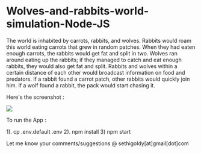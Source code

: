 # Wolves-and-rabbits-world-simulation-Node-JS
The world is inhabited by carrots, rabbits, and wolves. Rabbits would roam this world eating carrots that grew in random patches. When they had eaten enough carrots, the rabbits would get fat and split in two. Wolves ran around eating up the rabbits; if they managed to catch and eat enough rabbits, they would also get fat and split. Rabbits and wolves within a certain distance of each other would broadcast information on food and predators. If a rabbit found a carrot patch, other rabbits would quickly join him. If a wolf found a rabbit, the pack would start chasing it. 

Here's the screenshot :

![](http://github.com/sethigoldy/Wolves-and-rabbits-world-simulation-Node-JS/blob/master/Wolves-Rabbits-Simulation.gif?raw=true)

To run the App :

 1). cp .env.default .env
 2). npm install
 3) npm start


Let me know your comments/suggestions @ sethigoldy[at]gmail[dot]com
 
